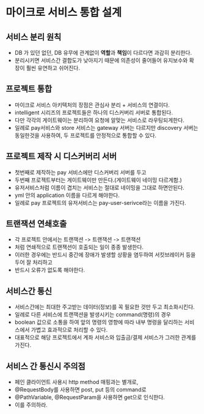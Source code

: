 # 마이크로 서비스 통합 설계

## 서비스 분리 원칙
* DB 가 있던 없던, DB 유무에 관계없이 **역할**과 **책임**이 다르다면 과감히 분리한다.
* 분리시키면 서비스간 결합도가 낮아지기 때문에 의존성이 줄어들어 유지보수와 확장이 훨씬 유연하고 쉬어진다.

## 프로젝트 통합
* 마이크로 서비스 아키텍처의 장점은 관심사 분리 + 서비스의 연결이다.
* intelligent 시리즈의 프로젝트들은 하나의 디스커버리 서버로 통합된다.
* 다만 각각의 게이트웨이는 분리하여 요청에 알맞는 서비스로 라우팅되게한다.
* 일례로 pay서비스와 store 서비스는 gateway 서버는 다르지만 discovery 서버는 동일한것을 사용하여, 두 프로젝트를 안정적으로 통합할 수 있다.

## 프로젝트 제작 시 디스커버리 서버
* 첫번째로 제작하는 pay 서비스에만 디스커버리 서버를 두고
* 두번째 프로젝트부터는 게이트웨이만 만든다.(게이트웨이 네이밍 다르게함.)
* 유저서비스처럼 이름이 겹치는 서비스는 절대로 네이밍을 그대로 하면안된다.
* yml 안의 application 이름을 다르게 해야한다.
* 일례로 pay 프로젝트의 유저서비스는 pay-user-serivce라는 이름을 가진다.

## 트랜잭션 연쇄호출
* 각 프로젝트 안에서는 트랜잭션 -> 트랜잭션 -> 트랜잭션
* 처럼 연쇄적으로 트랜잭션이 호출되는 일이 종종 발생한다.
* 이러한 경우에는 반드시 중간에 장애가 발생할 상황을 염두하여 서킷브레이커 등을 두어 잘 처리하고
* 반드시 오류가 없도록 해야한다.

## 서비스간 통신
* 서비스간에는 최대한 주고받는 데이터(정보)를 꼭 필요한 것만 두고 최소화시킨다.
* 일례로 다른 서비스에 트랜잭션을 발생시키는 command(명령)의 경우 
* boolean 값으로 소통을 하여 앞의 명령의 영향에 따라 내부 명령을 달리하는 서비스에서 가볍고 효과적으로 처리할 수 있다.
* 대표적으로 해당 프로젝트에서 계좌 서비스와 입출금/결제 서비스가 그러한 관계를 가진다.

## 서비스 간 통신시 주의점
* 페인 클라이언트 사용시 http method 매핑과는 별개로,
* @RequestBody를 사용하면 post, put 등의 command로
* @PathVariable, @RequestParam을 사용하면 get으로 인식한다.
* 이를 주의하라.